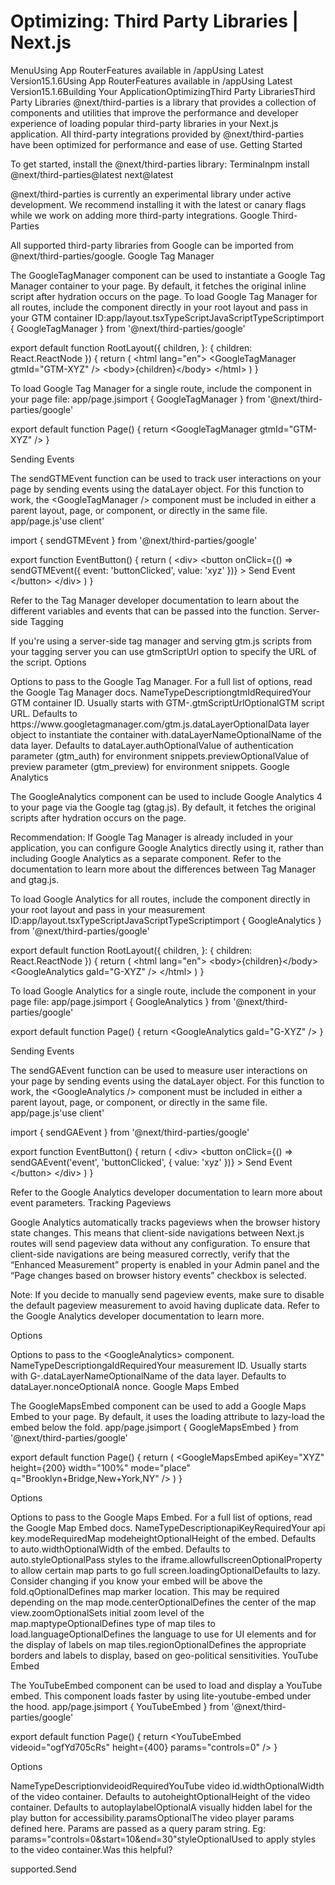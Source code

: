 # Optimizing: Third Party Libraries | Next.js

<p>MenuUsing App RouterFeatures available in /appUsing Latest Version15.1.6Using App RouterFeatures available in /appUsing Latest Version15.1.6Building Your ApplicationOptimizingThird Party LibrariesThird Party Libraries
@next/third-parties is a library that provides a collection of components and utilities that improve the performance and developer experience of loading popular third-party libraries in your Next.js application.
All third-party integrations provided by @next/third-parties have been optimized for performance and ease of use.
Getting Started</p>
<p>To get started, install the @next/third-parties library:
Terminalnpm install @next/third-parties@latest next@latest</p>
<p>@next/third-parties is currently an experimental library under active development. We recommend installing it with the latest or canary flags while we work on adding more third-party integrations.
Google Third-Parties</p>
<p>All supported third-party libraries from Google can be imported from @next/third-parties/google.
Google Tag Manager</p>
<p>The GoogleTagManager component can be used to instantiate a Google Tag Manager container to your page. By default, it fetches the original inline script after hydration occurs on the page.
To load Google Tag Manager for all routes, include the component directly in your root layout and pass in your GTM container ID:app/layout.tsxTypeScriptJavaScriptTypeScriptimport { GoogleTagManager } from '@next/third-parties/google'</p>
<p>export default function RootLayout({
children,
}: {
children: React.ReactNode
}) {
return (
&lt;html lang=&quot;en&quot;&gt;
&lt;GoogleTagManager gtmId=&quot;GTM-XYZ&quot; /&gt;
&lt;body&gt;{children}&lt;/body&gt;
&lt;/html&gt;
)
}</p>
<p>To load Google Tag Manager for a single route, include the component in your page file:
app/page.jsimport { GoogleTagManager } from '@next/third-parties/google'</p>
<p>export default function Page() {
return &lt;GoogleTagManager gtmId=&quot;GTM-XYZ&quot; /&gt;
}</p>
<p>Sending Events</p>
<p>The sendGTMEvent function can be used to track user interactions on your page by sending events
using the dataLayer object. For this function to work, the &lt;GoogleTagManager /&gt; component must be
included in either a parent layout, page, or component, or directly in the same file.
app/page.js'use client'</p>
<p>import { sendGTMEvent } from '@next/third-parties/google'</p>
<p>export function EventButton() {
return (
&lt;div&gt;
&lt;button
onClick={() =&gt; sendGTMEvent({ event: 'buttonClicked', value: 'xyz' })}
&gt;
Send Event
&lt;/button&gt;
&lt;/div&gt;
)
}</p>
<p>Refer to the Tag Manager developer
documentation to learn about the
different variables and events that can be passed into the function.
Server-side Tagging</p>
<p>If you're using a server-side tag manager and serving gtm.js scripts from your tagging server you can
use gtmScriptUrl option to specify the URL of the script.
Options</p>
<p>Options to pass to the Google Tag Manager. For a full list of options, read the Google Tag Manager
docs.
NameTypeDescriptiongtmIdRequiredYour GTM container ID. Usually starts with GTM-.gtmScriptUrlOptionalGTM script URL. Defaults to https://www.googletagmanager.com/gtm.js.dataLayerOptionalData layer object to instantiate the container with.dataLayerNameOptionalName of the data layer. Defaults to dataLayer.authOptionalValue of authentication parameter (gtm_auth) for environment snippets.previewOptionalValue of preview parameter (gtm_preview) for environment snippets.
Google Analytics</p>
<p>The GoogleAnalytics component can be used to include Google Analytics
4 to your page via the Google tag
(gtag.js). By default, it fetches the original scripts after hydration occurs on the page.</p>
<p>Recommendation: If Google Tag Manager is already included in your application, you can
configure Google Analytics directly using it, rather than including Google Analytics as a separate
component. Refer to the
documentation
to learn more about the differences between Tag Manager and gtag.js.</p>
<p>To load Google Analytics for all routes, include the component directly in your root layout and pass
in your measurement ID:app/layout.tsxTypeScriptJavaScriptTypeScriptimport { GoogleAnalytics } from '@next/third-parties/google'</p>
<p>export default function RootLayout({
children,
}: {
children: React.ReactNode
}) {
return (
&lt;html lang=&quot;en&quot;&gt;
&lt;body&gt;{children}&lt;/body&gt;
&lt;GoogleAnalytics gaId=&quot;G-XYZ&quot; /&gt;
&lt;/html&gt;
)
}</p>
<p>To load Google Analytics for a single route, include the component in your page file:
app/page.jsimport { GoogleAnalytics } from '@next/third-parties/google'</p>
<p>export default function Page() {
return &lt;GoogleAnalytics gaId=&quot;G-XYZ&quot; /&gt;
}</p>
<p>Sending Events</p>
<p>The sendGAEvent function can be used to measure user interactions on your page by sending events
using the dataLayer object. For this function to work, the &lt;GoogleAnalytics /&gt; component must be
included in either a parent layout, page, or component, or directly in the same file.
app/page.js'use client'</p>
<p>import { sendGAEvent } from '@next/third-parties/google'</p>
<p>export function EventButton() {
return (
&lt;div&gt;
&lt;button
onClick={() =&gt; sendGAEvent('event', 'buttonClicked', { value: 'xyz' })}
&gt;
Send Event
&lt;/button&gt;
&lt;/div&gt;
)
}</p>
<p>Refer to the Google Analytics developer
documentation to learn
more about event parameters.
Tracking Pageviews</p>
<p>Google Analytics automatically tracks pageviews when the browser history state changes. This means
that client-side navigations between Next.js routes will send pageview data without any configuration.
To ensure that client-side navigations are being measured correctly, verify that the “Enhanced
Measurement” property is
enabled in your Admin panel and the “Page changes based on browser history events” checkbox is
selected.</p>
<p>Note: If you decide to manually send pageview events, make sure to disable the default
pageview measurement to avoid having duplicate data. Refer to the Google Analytics developer
documentation
to learn more.</p>
<p>Options</p>
<p>Options to pass to the &lt;GoogleAnalytics&gt; component.
NameTypeDescriptiongaIdRequiredYour measurement ID. Usually starts with G-.dataLayerNameOptionalName of the data layer. Defaults to dataLayer.nonceOptionalA nonce.
Google Maps Embed</p>
<p>The GoogleMapsEmbed component can be used to add a Google Maps
Embed to your page. By
default, it uses the loading attribute to lazy-load the embed below the fold.
app/page.jsimport { GoogleMapsEmbed } from '@next/third-parties/google'</p>
<p>export default function Page() {
return (
&lt;GoogleMapsEmbed
apiKey=&quot;XYZ&quot;
height={200}
width=&quot;100%&quot;
mode=&quot;place&quot;
q=&quot;Brooklyn+Bridge,New+York,NY&quot;
/&gt;
)
}</p>
<p>Options</p>
<p>Options to pass to the Google Maps Embed. For a full list of options, read the Google Map Embed
docs.
NameTypeDescriptionapiKeyRequiredYour api key.modeRequiredMap modeheightOptionalHeight of the embed. Defaults to auto.widthOptionalWidth of the embed. Defaults to auto.styleOptionalPass styles to the iframe.allowfullscreenOptionalProperty to allow certain map parts to go full screen.loadingOptionalDefaults to lazy. Consider changing if you know your embed will be above the fold.qOptionalDefines map marker location. This may be required depending on the map mode.centerOptionalDefines the center of the map view.zoomOptionalSets initial zoom level of the map.maptypeOptionalDefines type of map tiles to load.languageOptionalDefines the language to use for UI elements and for the display of labels on map tiles.regionOptionalDefines the appropriate borders and labels to display, based on geo-political sensitivities.
YouTube Embed</p>
<p>The YouTubeEmbed component can be used to load and display a YouTube embed. This component loads
faster by using lite-youtube-embed under the
hood.
app/page.jsimport { YouTubeEmbed } from '@next/third-parties/google'</p>
<p>export default function Page() {
return &lt;YouTubeEmbed videoid=&quot;ogfYd705cRs&quot; height={400} params=&quot;controls=0&quot; /&gt;
}</p>
<p>Options</p>
<p>NameTypeDescriptionvideoidRequiredYouTube video id.widthOptionalWidth of the video container. Defaults to autoheightOptionalHeight of the video container. Defaults to autoplaylabelOptionalA visually hidden label for the play button for accessibility.paramsOptionalThe video player params defined here.  Params are passed as a query param string.  Eg: params=&quot;controls=0&amp;start=10&amp;end=30&quot;styleOptionalUsed to apply styles to the video container.Was this helpful?</p>
<p>supported.Send</p>
